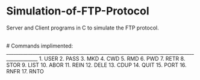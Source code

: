 # Simulation-of-FTP-Protocol
Server and Client programs in C to simulate the FTP protocol.

<br>
# Commands implimented:
___________________________________________________________________________________________
1. USER
2. PASS
3. MKD
4. CWD
5. RMD
6. PWD
7. RETR
8. STOR
9. LIST
10. ABOR
11. REIN
12. DELE
13. CDUP
14. QUIT
15. PORT
16. RNFR
17. RNTO

